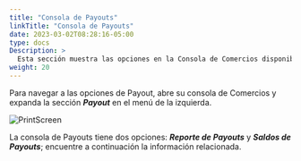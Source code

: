 ```yaml
---
title: "Consola de Payouts"
linkTitle: "Consola de Payouts"
date: 2023-03-02T08:28:16-05:00
type: docs
Description: >
  Esta sección muestra las opciones en la Consola de Comercios disponibles cuando utilice Payouts de Bamboo.
weight: 20
---
```


Para navegar a las opciones de Payout, abre su consola de Comercios y expanda la sección ***Payout*** en el menú de la izquierda.

![PrintScreen](/assets/Payouts/Payouts8_es.png)

La consola de Payouts tiene dos opciones: _**Reporte de Payouts**_ y _**Saldos de Payouts**_; encuentre a continuación la información relacionada.